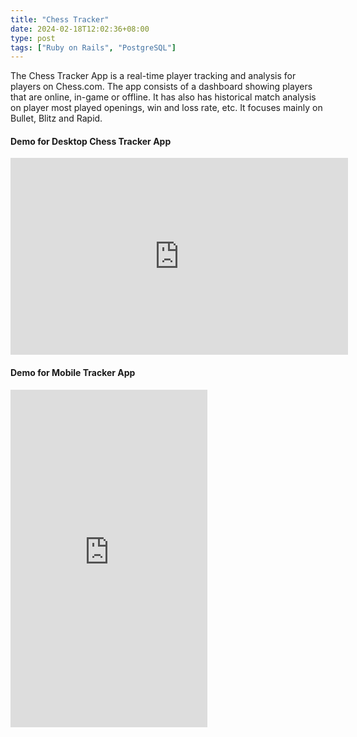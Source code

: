 ```yaml
---
title: "Chess Tracker"
date: 2024-02-18T12:02:36+08:00
type: post
tags: ["Ruby on Rails", "PostgreSQL"]
---
```


<p>The Chess Tracker App is a real-time player tracking and analysis for players on Chess.com. The app consists of a dashboard showing players that are online, in-game or offline. It has also has historical match analysis on player most played openings, win and loss rate, etc. It focuses mainly on Bullet, Blitz and Rapid.   
</p>

<h4>Demo for Desktop Chess Tracker App</h4>
<iframe width="540" height="315" src="https://www.youtube.com/embed/elpUgpL9W_8" title="YouTube video player" frameborder="0"></iframe>
<h4>Demo for Mobile Tracker App</h4>
<iframe width="315" height="540" src="https://www.youtube.com/embed/WBeZHmvandU" title="YouTube video player" frameborder="0"></iframe>       
